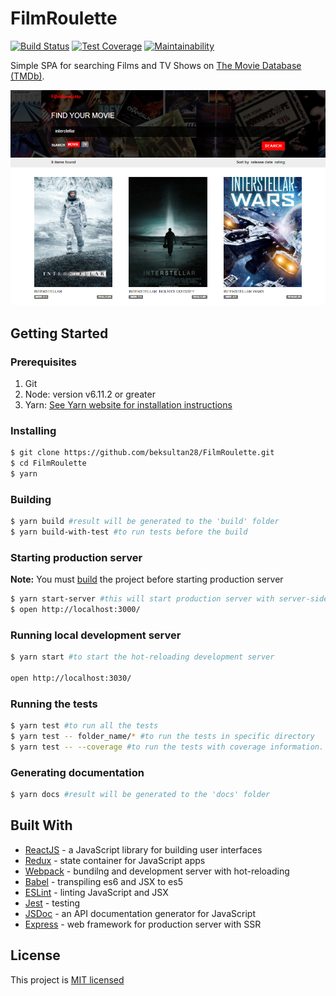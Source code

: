 # FilmRoulette

[![Build Status](https://travis-ci.org/beksultan28/FilmRoulette.svg?branch=master)](https://travis-ci.org/beksultan28/FilmRoulette)
[![Test Coverage](https://api.codeclimate.com/v1/badges/619893fed814a7abebba/test_coverage)](https://codeclimate.com/github/beksultan28/FilmRoulette/test_coverage)
[![Maintainability](https://api.codeclimate.com/v1/badges/619893fed814a7abebba/maintainability)](https://codeclimate.com/github/beksultan28/FilmRoulette/maintainability)

Simple SPA for searching Films and TV Shows on [The Movie Database (TMDb)](https://www.themoviedb.org/).

![Simple SPA for searching Films and TV Shows on The Movie Database (TMDb)](./src/client/static/images/screenshot.png)

## Getting Started

### Prerequisites

1. Git
2. Node: version v6.11.2 or greater
3. Yarn: [See Yarn website for installation instructions](https://yarnpkg.com/lang/en/docs/install/)

### Installing

```sh
$ git clone https://github.com/beksultan28/FilmRoulette.git
$ cd FilmRoulette
$ yarn
```

### Building

```sh
$ yarn build #result will be generated to the 'build' folder
$ yarn build-with-test #to run tests before the build
```

### Starting production server
**Note:** You must [build](#building) the project before starting production server

```sh
$ yarn start-server #this will start production server with server-side rendering
$ open http://localhost:3000/
```

### Running local development server

```sh
$ yarn start #to start the hot-reloading development server

open http://localhost:3030/
```

### Running the tests

```sh
$ yarn test #to run all the tests
$ yarn test -- folder_name/* #to run the tests in specific directory
$ yarn test -- --coverage #to run the tests with coverage information. Result will be generated to the 'coverage' folder
```

### Generating documentation

```sh
$ yarn docs #result will be generated to the 'docs' folder
```

## Built With

* [ReactJS](https://reactjs.org/) - a JavaScript library for building user interfaces
* [Redux](http://redux.js.org/) - state container for JavaScript apps
* [Webpack](https://webpack.js.org/) - bundilng and development server with hot-reloading
* [Babel](https://babeljs.io/) - transpiling es6 and JSX to es5
* [ESLint](https://eslint.org/) - linting JavaScript and JSX
* [Jest](https://facebook.github.io/jest/) - testing
* [JSDoc](http://usejsdoc.org/) - an API documentation generator for JavaScript
* [Express](https://expressjs.com/) - web framework for production server with SSR

## License

This project is [MIT licensed](LICENSE)
